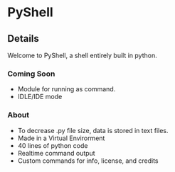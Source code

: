 # PyShell

## Details

Welcome to PyShell, a shell entirely built in python.

### Coming Soon

- Module for running as command.
- IDLE/IDE mode

### About

- To decrease .py file size, data is stored in text files.
- Made in a Virtual Envirorment
- 40 lines of python code
- Realtime command output
- Custom commands for info, license, and credits

